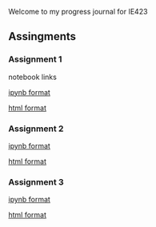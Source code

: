 Welcome to my progress journal for IE423

## Assingments
### Assignment 1
notebook links

[ipynb format](https://bu-ie-423.github.io/fall-23-utkuboyar/ie423_hw1.ipynb)

[html format](https://bu-ie-423.github.io/fall-23-utkuboyar/ie423_hw1.html)

### Assignment 2
[ipynb format](https://bu-ie-423.github.io/fall-23-utkuboyar/ie423-project_part2.ipynb)

[html format](https://bu-ie-423.github.io/fall-23-utkuboyar/ie423-project_part2.html)

### Assignment 3
[ipynb format](https://bu-ie-423.github.io/fall-23-utkuboyar/ie423-projectpart3-final.ipynb) 

[html format](https://bu-ie-423.github.io/fall-23-utkuboyar/ie423-projectpart3-final.html)




